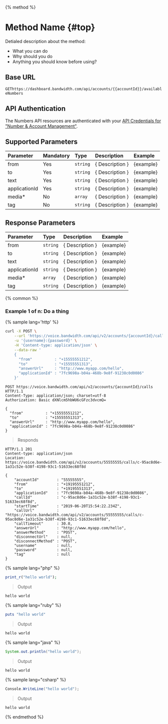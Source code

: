{% method %}
# Method Name {#top}

Detialed description about the method:

* What you can do
* Why should you do
* Anything you should know before using?

## Base URL
<code class="get">GET</code>`https://dashboard.bandwidth.com/api/accounts/{{accountId}}/availableNumbers`

## API Authentication

The Numbers API resources are authenticated with your [API Credentials for "Number & Account Management"](../../guides/accountCredentials.md#number-account-creds).

## Supported Parameters

| Parameter     | Mandatory | Type     | Description     | Example   |
|:--------------|:----------|:---------|:----------------|:----------|
| from          | Yes       | `string` | { Description } | {example} |
| to            | Yes       | `string` | { Description } | {example} |
| text          | Yes       | `string` | { Description } | {example} |
| applicationId | Yes       | `string` | { Description } | {example} |
| media*        | No        | `array`  | { Description } | {example} |
| tag           | No        | `string` | { Description } | {example} |

## Response Parameters

| Parameter     | Type     | Description     | Example   |
|:--------------|:---------|:----------------|:----------|
| from          | `string` | { Description } | {example} |
| to            | `string` | { Description } | {example} |
| text          | `string` | { Description } | {example} |
| applicationId | `string` | { Description } | {example} |
| media*        | `array`  | { Description } | {example} |
| tag           | `string` | { Description } | {example} |

{% common %}
### Example 1 of n: Do a thing

{% sample lang='http' %}

```bash
curl -X POST \
    --url 'https://voice.bandwidth.com/api/v2/accounts/{accountId}/calls' \
    -u '{username}:{password}' \
    -H 'Content-type: application/json' \
    --data-raw '
    {
      "from"          : "+15555551212",
      "to"            : "+15555551313",
      "answerUrl"     : "http://www.myapp.com/hello",
      "applicationId" : "7fc9698a-b04a-468b-9e8f-91238c0d0086"
    }'
```

```http
POST https://voice.bandwidth.com/api/v2/accounts/{accountId}/calls HTTP/1.1
Content-Type: application/json; charset=utf-8
Authorization: Basic dXNlcm5hbWU6cGFzc3dvcmQ=

{
  "from"          : "+15555551212",
  "to"            : "+15555551313",
  "answerUrl"     : "http://www.myapp.com/hello",
  "applicationId" : "7fc9698a-b04a-468b-9e8f-91238c0d0086"
}
```

> Responds

```http
HTTP/1.1 201
Content-type: application/json
Location: https://voice.bandwidth.com/api/v2/accounts/55555555/calls/c-95ac8d6e-1a31c52e-b38f-4198-93c1-51633ec68f8d

{
    "accountId"        : "55555555",
    "from"             : "+19195551212",
    "to"               : "+19195551313",
    "applicationId"    : "7fc9698a-b04a-468b-9e8f-91238c0d0086",
    "callId"           : "c-95ac8d6e-1a31c52e-b38f-4198-93c1-51633ec68f8d",
    "startTime"        : "2019-06-20T15:54:22.234Z",
    "callUrl"          : "https://voice.bandwidth.com/api/v2/accounts/55555555/calls/c-95ac8d6e-1a31c52e-b38f-4198-93c1-51633ec68f8d",
    "callTimeout"      : 30.0,
    "answerUrl"        : "http://www.myapp.com/hello",
    "answerMethod"     : "POST",
    "disconnectUrl"    : null,
    "disconnectMethod" : "POST",
    "username"         : null,
    "password"         : null,
    "tag"              : null
}
```

{% sample lang="php" %}

```php
print_r("hello world");
```

> Output

```
hello world
```

{% sample lang="ruby" %}

```ruby
puts "hello world"
```

> Output

```
hello world
```

{% sample lang="java" %}

```java
System.out.println("hello world");
```

> Output

```
hello world
```

{% sample lang="csharp" %}

```csharp
Console.WriteLine("hello world");
```

> Output

```
hello world
```


{% endmethod %}